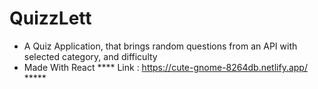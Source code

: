 # QuizzLett
 * A Quiz Application, that brings random questions from an API with selected category, and difficulty
 * Made With React
**** Link : https://cute-gnome-8264db.netlify.app/ *****
